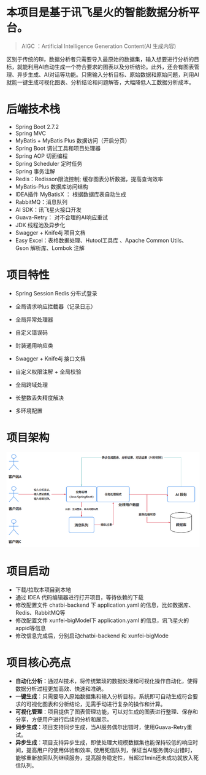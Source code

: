 # 本项目是基于讯飞星火的智能数据分析平台。

> AIGC ：Artificial Intelligence Generation Content(AI 生成内容)

区别于传统的BI，数据分析者只需要导入最原始的数据集，输入想要进行分析的目标，就能利用AI自动生成一个符合要求的图表以及分析结论。此外，还会有图表管理、异步生成、AI对话等功能。只需输入分析目标、原始数据和原始问题，利用AI就能一键生成可视化图表、分析结论和问题解答，大幅降低人工数据分析成本。

# 后端技术栈
- Spring Boot 2.7.2
- Spring MVC
- MyBatis + MyBatis Plus 数据访问（开启分页）
- Spring Boot 调试工具和项目处理器
- Spring AOP 切面编程
- Spring Scheduler 定时任务
- Spring 事务注解
- Redis：Redisson限流控制; 缓存图表分析数据，提高查询效率
- MyBatis-Plus 数据库访问结构
- IDEA插件 MyBatisX ： 根据数据库表自动生成
- RabbitMQ：消息队列
- AI SDK：讯飞星火接口开发
- Guava-Retry： 对不合理的AI响应重试
- JDK 线程池及异步化
- Swagger + Knife4j 项目文档
- Easy Excel：表格数据处理、Hutool工具库 、Apache Common Utils、Gson 解析库、Lombok 注解

# 项目特性
- Spring Session Redis 分布式登录
- 全局请求响应拦截器（记录日志）
- 全局异常处理器
- 自定义错误码
- 封装通用响应类
- Swagger + Knife4j 接口文档
- 自定义权限注解 + 全局校验
- 全局跨域处理
- 长整数丢失精度解决

  
- 多环境配置

# 项目架构
![alt text](image.png)

# 项目启动
- 下载/拉取本项目到本地
- 通过 IDEA 代码编辑器进行打开项目，等待依赖的下载
- 修改配置文件 chatbi-backend 下 application.yaml 的信息，比如数据库、Redis、RabbitMQ等
- 修改配置文件 xunfei-bigModel下 application.yaml 的信息，讯飞星火的appid等信息
- 修改信息完成后，分别启动chatbi-backend 和 xunfei-bigMode

# 项目核心亮点

- **自动化分析**：通过AI技术，将传统繁琐的数据处理和可视化操作自动化，使得数据分析过程更加高效、快速和准确。
- **一键生成**：只需要导入原始数据集和输入分析目标，系统即可自动生成符合要求的可视化图表和分析结论，无需手动进行复杂的操作和计算。
- **可视化管理**：项目提供了图表管理功能，可以对生成的图表进行整理、保存和分享，方便用户进行后续的分析和展示。
- **同步生成**：项目支持同步生成，当AI服务偶尔出错时，使用Guava-Retry重试。
- **异步生成**：项目支持异步生成，即使处理大规模数据集也能保持较低的响应时间，提高用户的使用体验和效率, 使用死信队列，保证当AI服务偶尔出错时，能够重新放回队列继续服务，提高服务稳定性，当超过1min还未成功就放入死信队列。

